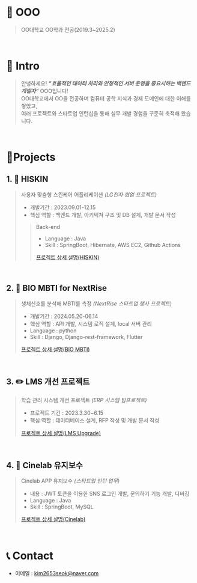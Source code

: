 # 📜 OOO

> OO대학교 OO학과 전공(2019.3~2025.2)

<br />

# 👋 Intro

> 안녕하세요! ***"효율적인 데이터 처리와 안정적인 서버 운영을 중요시하는 백엔드 개발자"*** OOO입니다!  
> OO대학교에서 OO을 전공하며 컴퓨터 공학 지식과 경제 도메인에 대한 이해를 쌓았고,  
> 여러 프로젝트와 스타트업 인턴십을 통해 실무 개발 경험을 꾸준히 축적해 왔습니다.


<br />

# 📝Projects


## 1. 💄 HISKIN

> 사용자 맞춤형 스킨케어 어플리케이션 _(LG전자 협업 프로젝트)_
>
> - 개발기간 : 2023.09.01-12.15
> - 핵심 역할 : 백엔드 개발, 아키텍쳐 구조 및 DB 설계, 개발 문서 작성
>
>> Back-end
>> - Language : Java  
>> - Skill : SpringBoot, Hibernate, AWS EC2, Github Actions
>> 
>> [프로젝트 상세 설명(HISKIN)](https://github.com/ksy2653/HI-SKIN)  
>
<br />

## 2. 🎥 BIO MBTI for NextRise

> 생체신호를 분석해 MBTI를 측정 _(NextRise 스타트업 행사 프로젝트)_
>
> - 개발기간 : 2024.05.20-06.14
> - 핵심 역할 : API 개발, 시스템 로직 설계, local 서버 관리
> - Language : python
> - Skill : Django, Django-rest-framework, Flutter
>
> [프로젝트 상세 설명(BIO MBTI)](https://github.com/ksy2653/BIO_MBTI_HiStranger)

<br />

## 3. ✏️ LMS 개선 프로젝트

> 학습 관리 시스템 개선 프로젝트 _(ERP 시스템 팀프로젝트)_
>
> - 프로젝트 기간 : 2023.3.30~6.15
> - 핵심 역할 : 데이터베이스 설계, RFP 작성 및 개발 문서 작성 
>
> [프로젝트 상세 설명(LMS Upgrade)](https://github.com/ksy2653/LMS-Upgrade-Project)

<br />

## 4. 🏢 Cinelab 유지보수

> Cinelab APP 유지보수 _(스타트업 인턴 업무)_
>
> - 내용 : JWT 토큰을 이용한 SNS 로그인 개발, 문의하기 기능 개발, 디버깅
> - Language : Java  
> - Skill : SpringBoot, MySQL
>
> [프로젝트 상세 설명(Cinelab)](https://github.com/ksy2653/Cinelab)

<br />

# 📞 Contact

- 이메일 : kim2653seok@naver.com
